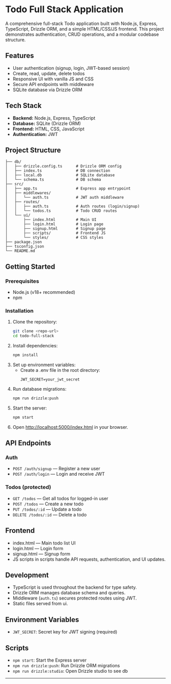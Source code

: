# Todo Full Stack Application

A comprehensive full-stack Todo application built with Node.js, Express, TypeScript, Drizzle ORM, and a simple HTML/CSS/JS frontend. This project demonstrates authentication, CRUD operations, and a modular codebase structure.

## Features
- User authentication (signup, login, JWT-based session)
- Create, read, update, delete todos
- Responsive UI with vanilla JS and CSS
- Secure API endpoints with middleware
- SQLite database via Drizzle ORM

## Tech Stack
- **Backend:** Node.js, Express, TypeScript
- **Database:** SQLite (Drizzle ORM)
- **Frontend:** HTML, CSS, JavaScript
- **Authentication:** JWT

## Project Structure
```
├── db/
│   ├── drizzle.config.ts      # Drizzle ORM config
│   ├── index.ts               # DB connection
│   ├── local.db               # SQLite database
│   └── schema.ts              # DB schema
├── src/
│   ├── app.ts                 # Express app entrypoint
│   ├── middlewares/
│   │   └── auth.ts            # JWT auth middleware
│   ├── routes/
│   │   ├── auth.ts            # Auth routes (login/signup)
│   │   └── todos.ts           # Todo CRUD routes
│   └── ui/
│       ├── index.html         # Main UI
│       ├── login.html         # Login page
│       ├── signup.html        # Signup page
│       ├── scripts/           # Frontend JS
│       └── styles/            # CSS styles
├── package.json
├── tsconfig.json
└── README.md
```

## Getting Started

### Prerequisites
- Node.js (v18+ recommended)
- npm

### Installation
1. Clone the repository:
   ```bash
   git clone <repo-url>
   cd todo-full-stack
   ```
2. Install dependencies:
   ```bash
   npm install
   ```
3. Set up environment variables:
   - Create a .env file in the root directory:
     ```env
     JWT_SECRET=your_jwt_secret
     ```
4. Run database migrations:
   ```bash
   npm run drizzle:push
   ```
5. Start the server:
   ```bash
   npm start
   ```
6. Open [http://localhost:5000/index.html](http://localhost:5000/index.html) in your browser.

## API Endpoints

### Auth
- `POST /auth/signup` — Register a new user
- `POST /auth/login` — Login and receive JWT

### Todos (protected)
- `GET /todos` — Get all todos for logged-in user
- `POST /todos` — Create a new todo
- `PUT /todos/:id` — Update a todo
- `DELETE /todos/:id` — Delete a todo

## Frontend
- index.html — Main todo list UI
- login.html — Login form
- signup.html — Signup form
- JS scripts in scripts handle API requests, authentication, and UI updates.

## Development
- TypeScript is used throughout the backend for type safety.
- Drizzle ORM manages database schema and queries.
- Middleware (`auth.ts`) secures protected routes using JWT.
- Static files served from ui.

## Environment Variables
- `JWT_SECRET`: Secret key for JWT signing (required)

## Scripts
- `npm start`: Start the Express server
- `npm run drizzle:push`: Run Drizzle ORM migrations
- `npm run drizzle:studio`: Open Drizzle studio to see db

---
